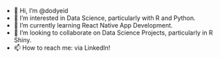 - 👋 Hi, I’m @dodyeid
- 👀 I’m interested in Data Science, particularly with R and Python.
- 🌱 I’m currently learning React Native App Development.
- 💞️ I’m looking to collaborate on Data Science Projects, particularly in R Shiny.
- 📫 How to reach me: via LinkedIn!

<!---
dodyeid/dodyeid is a ✨ special ✨ repository because its `README.md` (this file) appears on your GitHub profile.
You can click the Preview link to take a look at your changes.
--->
